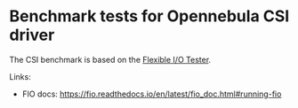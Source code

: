 # Benchmark tests for Opennebula CSI driver

The CSI benchmark is based on the [Flexible I/O Tester](https://github.com/axboe/fio).

Links:
- FIO docs: https://fio.readthedocs.io/en/latest/fio_doc.html#running-fio
